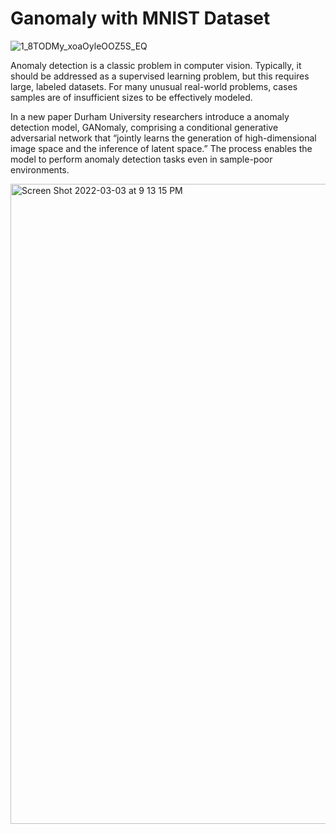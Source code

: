 # Ganomaly with MNIST Dataset


![1_8TODMy_xoaOyleOOZ5S_EQ](https://user-images.githubusercontent.com/53828158/156644848-1044099b-c269-41ab-a585-4f6bc2d020d0.png)


Anomaly detection is a classic problem in computer vision. Typically, it should be addressed as a supervised learning problem, but this requires large, labeled datasets. For many unusual real-world problems, cases samples are of insufficient sizes to be effectively modeled.

In a new paper Durham University researchers introduce a anomaly detection model, GANomaly, comprising a conditional generative adversarial network that “jointly learns the generation of high-dimensional image space and the inference of latent space.” The process enables the model to perform anomaly detection tasks even in sample-poor environments.

<img width="1024" alt="Screen Shot 2022-03-03 at 9 13 15 PM" src="https://user-images.githubusercontent.com/53828158/156645268-1b5fcc77-056d-47f9-9b37-3b333335ebd7.png">
